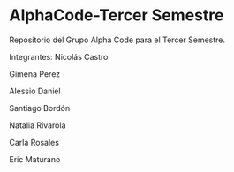 # AlphaCode-Tercer Semestre
Repositorio del Grupo Alpha Code para el Tercer Semestre.

Integrantes:
Nicolás Castro

Gimena Perez

Alessio Daniel

Santiago Bordón

Natalia Rivarola

Carla Rosales

Eric Maturano
